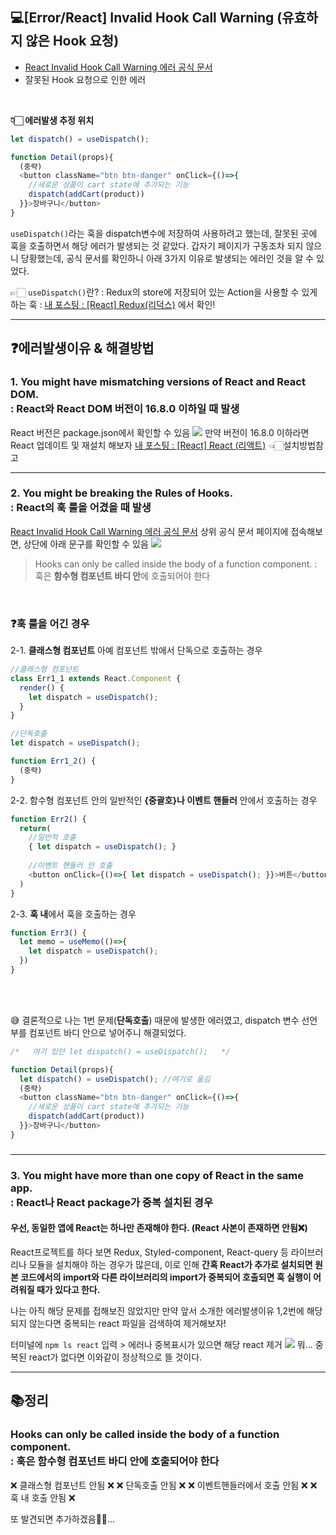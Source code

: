 ## 💻[Error/React] Invalid Hook Call Warning (유효하지 않은 Hook 요청)
- [React Invalid Hook Call Warning 에러 공식 문서](https://reactjs.org/warnings/invalid-hook-call-warning.html)
- 잘못된 Hook 요청으로 인한 에러
<br>

**👇🏻 에러발생 추정 위치**
```javascript
let dispatch() = useDispatch();

function Detail(props){
  (중략)
  <button className="btn btn-danger" onClick={()=>{
    //새로운 상품이 cart state에 추가되는 기능
    dispatch(addCart(product))
  }}>장바구니</button>
}
```
```useDispatch()```라는 훅을 dispatch변수에 저장하여 사용하려고 했는데, 잘못된 곳에 훅을 호출하면서 해당 에러가 발생되는 것 같았다.
갑자기 페이지가 구동조차 되지 않으니 당황했는데, 공식 문서를 확인하니 아래 3가지 이유로 발생되는 에러인 것을 알 수 있었다.

👉🏻 ```useDispatch()```란? 
 : Redux의 store에 저장되어 있는 Action을 사용할 수 있게 하는 훅
 : [내 포스팅 : [React] Redux(리덕스)](https://velog.io/@keynene/React-Redux) 에서 확인!

* * *
## ❓에러발생이유 & 해결방법
### 1. You might have mismatching versions of React and  React DOM. <br> : React와 React DOM 버전이 16.8.0 이하일 때 발생
React 버전은 package.json에서 확인할 수 있음
![](https://velog.velcdn.com/images/keynene/post/bb23a37a-2832-457b-9c6e-9746e1fcb476/image.png)
만약 버전이 16.8.0 이하라면 React 업데이트 및 재설치 해보자
[내 포스팅 : [React] React (리액트)](https://velog.io/@keynene/React) 👈🏻설치방법참고

* * *

### 2. You might be breaking the Rules of Hooks. <br> : React의 훅 룰을 어겼을 때 발생
[React Invalid Hook Call Warning 에러 공식 문서](https://reactjs.org/warnings/invalid-hook-call-warning.html)
상위 공식 문서 페이지에 접속해보면, 상단에 아래 문구를 확인할 수 있음
![](https://velog.velcdn.com/images/keynene/post/7a95b7eb-0474-43a1-876f-6c0aaca2d214/image.png)

>Hooks can only be called inside the body of a function component.
: 훅은 **함수형 컴포넌트 바디 안**에 호출되어야 한다

<br>

### ❓훅 룰을 어긴 경우
2-1. **클래스형 컴포넌트** 아예 컴포넌트 밖에서 단독으로 호출하는 경우
```javascript
//클래스형 컴포넌트
class Err1_1 extends React.Component {
  render() {
    let dispatch = useDispatch();
  }
}

//단독호출
let dispatch = useDispatch();

function Err1_2() {
  (중략)
}
```
2-2. 함수형 컴포넌트 안의 일반적인 **{중괄호}나 이벤트 핸들러** 안에서 호출하는 경우
```javascript
function Err2() {
  return(
    //일반적 호출
    { let dispatch = useDispatch(); }
	
	//이벤트 핸들러 안 호출
	<button onClick={()=>{ let dispatch = useDispatch(); }}>버튼</button>
  )
}
```
2-3. **훅 내**에서 훅을 호출하는 경우
```javascript
function Err3() {
  let memo = useMemo(()=>{
    let dispatch = useDispatch();
  })
}
```
<br>
<br>

😅 결론적으로 나는 1번 문제(**단독호출**) 때문에 발생한 에러였고, dispatch 변수 선언 부를 컴포넌트 바디 안으로 넣어주니 해결되었다.
```javascript
/*   여기 있던 let dispatch() = useDispatch();   */

function Detail(props){
  let dispatch() = useDispatch(); //여기로 옮김
  (중략)
  <button className="btn btn-danger" onClick={()=>{
    //새로운 상품이 cart state에 추가되는 기능
    dispatch(addCart(product))
  }}>장바구니</button>
}
```

### 
* * *

### 3. You might have more than one copy of React in the same app. <br> : React나 React package가 중복 설치된 경우

#### 우선, 동일한 앱에 React는 하나만 존재해야 한다. (React 사본이 존재하면 안됨❌)

React프로젝트를 하다 보면 Redux, Styled-component, React-query 등 라이브러리나 모듈을 설치해야 하는 경우가 많은데, 이로 인해 **간혹 React가 추가로 설치되면 원본 코드에서의 import와 다른 라이브러리의 import가 중복되어 호출되면 훅 실행이 어려워질 때가 있다고 한다.**

나는 아직 해당 문제를 접해보진 않았지만 만약 앞서 소개한 에러발생이유 1,2번에 해당되지 않는다면 중복되는 react 파일을 검색하여 제거해보자!

터미널에 ```npm ls react``` 입력 > 에러나 중복표시가 있으면 해당 react 제거
![](https://velog.velcdn.com/images/keynene/post/1fa987fc-8883-4985-9b23-935bf07645f9/image.png)
뭐... 중복된 react가 없다면 이와같이 정상적으로 뜰 것이다.

* * *

## 📚정리

### Hooks can only be called inside the body of a function component.<br> : 훅은 함수형 컴포넌트 바디 안에 호출되어야 한다

❌ 클래스형 컴포넌트 안됨 ❌
❌ 단독호출 안됨 ❌
❌ 이벤트핸들러에서 호출 안됨 ❌
❌ 훅 내 호출 안됨 ❌

또 발견되면 추가하겠음✍🏻...

